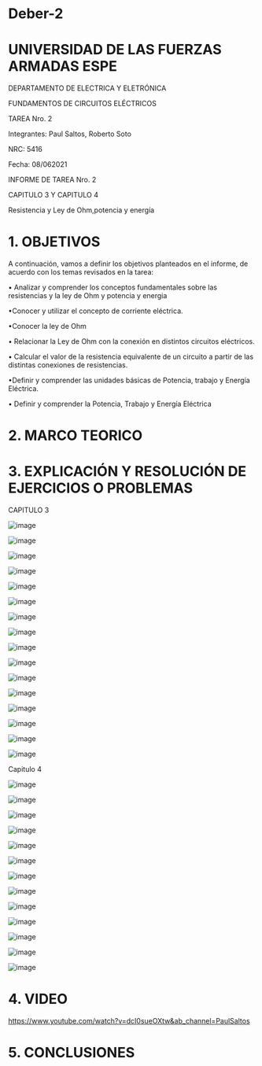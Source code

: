 # Deber-2

# UNIVERSIDAD DE LAS FUERZAS ARMADAS ESPE 

DEPARTAMENTO DE ELECTRICA Y ELETRÓNICA 

FUNDAMENTOS DE CIRCUITOS ELÉCTRICOS 

TAREA Nro. 2

Integrantes: Paul Saltos, Roberto Soto

NRC: 5416

Fecha: 08/062021

INFORME DE TAREA Nro. 2

CAPITULO 3 Y CAPITULO 4 

Resistencia y Ley de Ohm,potencia y energía

# 1.	OBJETIVOS 

A continuación, vamos a definir los objetivos planteados en el informe, de acuerdo con los temas revisados en la tarea: 

•	Analizar y comprender los conceptos fundamentales sobre las resistencias y la ley de Ohm y potencia y energia

•Conocer y utilizar el concepto de corriente eléctrica.

•Conocer la ley de Ohm

•	Relacionar la Ley de Ohm con la conexión en distintos circuitos eléctricos.

•	Calcular el valor de la resistencia equivalente de un circuito a partir de las distintas conexiones de resistencias.

•Definir y comprender las unidades básicas de Potencia, trabajo y Energía Eléctrica.

• Definir y comprender la Potencia, Trabajo y Energía Eléctrica
 
# 2.	MARCO TEORICO 




# 3.	EXPLICACIÓN Y RESOLUCIÓN DE EJERCICIOS O PROBLEMAS 

CAPITULO 3 

![image](https://user-images.githubusercontent.com/85178869/121147754-c70fea00-c806-11eb-8032-eabde0c7eeed.png)

![image](https://user-images.githubusercontent.com/85178869/121147842-dc851400-c806-11eb-8b84-02debe6a361f.png)

![image](https://user-images.githubusercontent.com/85178869/121147938-f45c9800-c806-11eb-96c8-9a5205a6c59d.png)

![image](https://user-images.githubusercontent.com/85178869/121148099-12c29380-c807-11eb-8fbb-00db26197b89.png)

![image](https://user-images.githubusercontent.com/85178869/121148213-308ff880-c807-11eb-80da-ecc533a4bae9.png)

![image](https://user-images.githubusercontent.com/85178869/121148290-44d3f580-c807-11eb-97f9-9638d8f8ecac.png)

![image](https://user-images.githubusercontent.com/85178869/121148332-4e5d5d80-c807-11eb-91b8-2a5e2142ddd9.png)

![image](https://user-images.githubusercontent.com/85178869/121148518-75b42a80-c807-11eb-9613-e22c1979d064.png)

![image](https://user-images.githubusercontent.com/85178869/121148621-8d8bae80-c807-11eb-9b53-2300b82e962a.png)

![image](https://user-images.githubusercontent.com/85178869/121148710-a2684200-c807-11eb-8068-9280967867cf.png)

![image](https://user-images.githubusercontent.com/85178869/121148823-bad85c80-c807-11eb-8a92-1e115a0bc5ec.png)

![image](https://user-images.githubusercontent.com/85178869/121148940-d479a400-c807-11eb-9946-079d3e27defe.png)

![image](https://user-images.githubusercontent.com/85178869/121149010-e5c2b080-c807-11eb-9996-530b98d9586d.png)

![image](https://user-images.githubusercontent.com/85178869/121149118-00952500-c808-11eb-9062-4a67e23c1ddf.png)

![image](https://user-images.githubusercontent.com/85178869/121149194-10146e00-c808-11eb-860b-03901efe06f9.png)

![image](https://user-images.githubusercontent.com/85178869/121149262-20c4e400-c808-11eb-9917-9f23248b7cfc.png)

Capitulo 4


![image](https://user-images.githubusercontent.com/85178869/121150207-ef98e380-c808-11eb-98f3-1ce1e057be48.png)

![image](https://user-images.githubusercontent.com/85178869/121150328-0b03ee80-c809-11eb-81eb-cca404fb677d.png)

![image](https://user-images.githubusercontent.com/85178869/121150614-4b636c80-c809-11eb-8862-89286c5b28e1.png)

![image](https://user-images.githubusercontent.com/85178869/121150758-69c96800-c809-11eb-8505-82b96310f474.png)

![image](https://user-images.githubusercontent.com/85178869/121150832-7948b100-c809-11eb-99ce-7887d30e3015.png)

![image](https://user-images.githubusercontent.com/85178869/121151141-bd3bb600-c809-11eb-94d4-af8e085cdeb5.png)

![image](https://user-images.githubusercontent.com/85178869/121151514-0d1a7d00-c80a-11eb-8e0f-541c7d2ee231.png)

![image](https://user-images.githubusercontent.com/85178869/121151601-202d4d00-c80a-11eb-9e81-ce338ee63d4d.png)

![image](https://user-images.githubusercontent.com/85178869/121151670-320ef000-c80a-11eb-94e4-510d18afb29c.png)

![image](https://user-images.githubusercontent.com/85178869/121151817-4f43be80-c80a-11eb-80d9-415bb9663d31.png)

![image](https://user-images.githubusercontent.com/85178869/121151943-68e50600-c80a-11eb-9037-3b6ebaa37557.png)

![image](https://user-images.githubusercontent.com/85178869/121152023-7a2e1280-c80a-11eb-91e7-bb075f0016ec.png)

![image](https://user-images.githubusercontent.com/85178869/121152111-8b771f00-c80a-11eb-94dd-1a07df8cc4b5.png)

# 4.	VIDEO 

https://www.youtube.com/watch?v=dcI0sueOXtw&ab_channel=PaulSaltos

# 5.	CONCLUSIONES 

